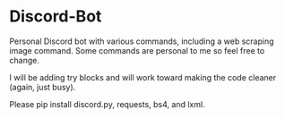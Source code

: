 # Discord-Bot

Personal Discord bot with various commands, including a web scraping image command. Some commands are personal to me so feel free to change.

I will be adding try blocks and will work toward making the code cleaner (again, just busy).

Please pip install discord.py, requests, bs4, and lxml.
